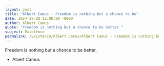 ```yaml
---
layout: post
title: "Albert Camus - Freedom is nothing but a chance to be"
date: 2024-12-28 12:00:00 -0000
author: Albert Camus
quote: "Freedom is nothing but a chance to be better."
subject: Existence
permalink: /Existence/Albert Camus/Albert Camus - Freedom is nothing but a chance to be
---
```


Freedom is nothing but a chance to be better.

- Albert Camus

